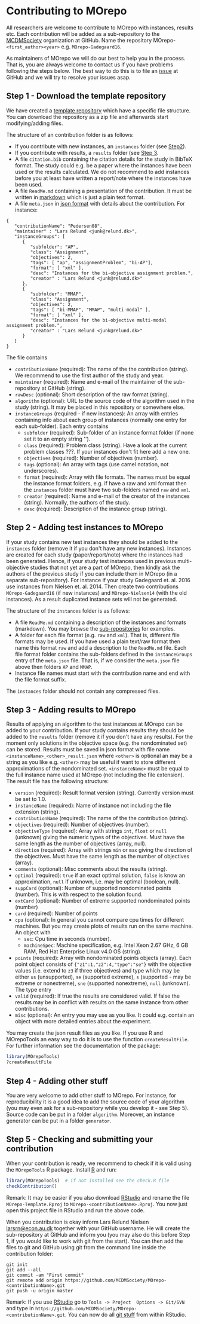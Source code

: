 
Contributing to MOrepo
======================

All researchers are welcome to contribute to MOrepo with instances, results etc. Each contribution will be added as a sub-repository to the [MCDMSociety](https://github.com/MCDMSociety) organization at GitHub. Name the repository MOrepo-`<first_author><year>` e.g. `MOrepo-Gadegaard16`.

As maintainers of MOrepo we will do our best to help you in the process. That is, you are always welcome to contact us if you have problems following the steps below. The best way to do this is to file an [issue](https://github.com/MCDMSociety/MOrepo/issues) at GitHub and we will try to resolve your issues asap.

Step 1 - Download the template repository
-----------------------------------------

We have created a [template repository](https://github.com/MCDMSociety/MOrepo-Template) which have a specific file structure. You can download the repository as a zip file and afterwards start modifying/adding files.

The structure of an contribution folder is as follows:

-   If you contribute with new instances, an `instances` folder (see [Step2](#step-2---adding-test-instances-to-morepo)).
-   If you contribute with results, a `results` folder (see [Step 3](step-3---adding-results-to-morepo).
-   A file `citation.bib` containing the citation details for the study in BibTeX format. The study could e.g. be a paper where the instances have been used or the results calculated. We do not recommend to add instances before you at least have written a report/note where the instances have been used.
-   A file `ReadMe.md` containing a presentation of the contribution. It must be written in [markdown](https://en.wikipedia.org/wiki/Markdown) which is just a plain text format.
-   A file `meta.json` in [json format](https://en.wikipedia.org/wiki/JSON) with details about the contribution. For instance:

<!-- -->

    {
       "contributionName": "Pedersen08",
       "maintainer" : "Lars Relund <junk@relund.dk>",
       "instanceGroups": [
          {
             "subfolder": "AP",
             "class": "Assignment",
             "objectives": 2,
             "tags": [ "ap", "assignmentProblem", "bi-AP"],
             "format": [ "xml" ],
             "desc": "Instances for the bi-objective assignment problem.",
             "creator" : "Lars Relund <junk@relund.dk>"
          },
          {
             "subfolder": "MMAP",
             "class": "Assignment",
             "objectives": 2,
             "tags": [ "bi-MMAP", "MMAP", "multi-modal" ],
             "format": [ "xml" ],
             "desc": "Instances for the bi-objective multi-modal assignment problem.",
             "creator" : "Lars Relund <junk@relund.dk>"
          }
       ]
    }

The file contains

-   `contributionName` (required): The name of the the contribution (string). We recommend to use the first author of the study and year.
-   `maintainer` (required): Name and e-mail of the maintainer of the sub-repository at GitHub (string).
-   `rawDesc` (optional): Short description of the raw format (string).
-   `algorithm` (optional): URL to the source code of the algorithm used in the study (string). It may be placed in this repository or somewhere else.
-   `instanceGroups` (required - if new instances): An array with entries containing info about each group of instances (normally one entry for each sub-folder). Each entry contains
    -   `subfolder` (required): Sub-folder of an instance format folder (if none set it to an empty string '').
    -   `class` (required): Problem class (string). Have a look at the current problem classes ???. If your instances don't fit here add a new one.
    -   `objectives` (required): Number of objectives (number).
    -   `tags` (optional): An array with tags (use camel notation, not underscores).
    -   `format` (required): Array with file formats. The names must be equal the instance format folders, e.g. if have a raw and xml format then the `instances` folder must have two sub-folders named `raw` and `xml`.
    -   `creator` (required): Name and e-mail of the creator of the instances (string). Normally, the authors of the study.
    -   `desc` (required): Description of the instance group (string).

Step 2 - Adding test instances to MOrepo
----------------------------------------

If your study contains new test instances they should be added to the `instances` folder (remove it if you don't have any new instances). Instances are created for each study (paper/report/note) where the instances had been generated. Hence, if your study test instances used in previous multi-objective studies that not yet are a part of MOrepo, then kindly ask the authors of the previous study if you can include them in MOrepo (in a separate sub-repository). For instance if your study Gadegaard et. al. 2016 use instances from Nielsen et. al. 2014. Then create two contributions `MOrepo-Gadegaard16` (if new instances) and `MOrepo-Nielsen14` (with the old instances). As a result duplicated instance sets will not be generated.

The structure of the `instances` folder is as follows:

-   A file `ReadMe.md` containing a description of the instances and formats (markdown). You may browse the [sub-repositories](https://github.com/MCDMSociety) for examples.
-   A folder for each file format (e.g. `raw` and `xml`). That is, different file formats may be used. If you have used a plain text/raw format then name this format `raw` and add a description to the `ReadMe.md` file. Each file format folder contains the sub-folders defined in the `instanceGroups` entry of the `meta.json` file. That is, if we consider the `meta.json` file above then folders `AP` and `MMAP`.
-   Instance file names must start with the contribution name and end with the file format suffix.

The `instances` folder should not contain any compressed files.

Step 3 - Adding results to MOrepo
---------------------------------

Results of applying an algorithm to the test instances at MOrepo can be added to your contribution. If your study contains results they should be added to the `results` folder (remove it if you don't have any results). For the moment only solutions in the objective space (e.g. the nondominated set) can be stored. Results must be saved in json format with file name `<instanceName>_<other>_result.json` where `<other>` is optional an may be a string as you like e.g. `<other>` may be useful if want to store different approximations of the nondominated set. `<instanceName>` must be equal to the full instance name used at MOrepo (not including the file extension). The result file has the following structure:

-   `version` (required): Result format version (string). Currently version must be set to 1.0.
-   `instanceName` (required): Name of instance not including the file extension (string).
-   `contributionName` (required): The name of the the contribution (string).
-   `objectives` (required): Number of objectives (number).
-   `objectiveType` (required): Array with strings `int`, `float` or `null` (unknown) giving the numeric types of the objectives. Must have the same length as the number of objectives (array, null).
-   `direction` (required): Array with strings `min` or `max` giving the direction of the objectives. Must have the same length as the number of objectives (array).
-   `comments` (optional): Misc comments about the results (string).
-   `optimal` (required): `true` if an exact optimal solution, `false` is know an approximation, `null` if unknown, i.e. may be optimal (boolean, null).
-   `suppCard` (optional): Number of supported nondominated points (number). This is with respect to the solution found.
-   `extCard` (optional): Number of extreme supported nondominated points (number)
-   `card` (required): Number of points
-   `cpu` (optional): In general you cannot compare cpu times for different machines. But you may create plots of results run on the same machine. An object with
    -   `sec`: Cpu time in seconds (number).
    -   `machineSpec`: Machine specification, e.g. Intel Xeon 2.67 GHz, 6 GB RAM, Red Hat Enterprise Linux v4.0 OS (string).
-   `points` (required): Array with nondominated points objects (array). Each point object consists of
    `{"z1":1,"z2":4,"type":"se"}` with the objective values (i.e. extend to `z3` if three objectives) and type which may be either `us` (unsupported), `se` (supported extreme), `s` (supported - may be extreme or nonextreme), `sne` (supported nonextreme), `null` (unknown). The type entry
-   `valid` (required): If true the results are considered valid. If false the results may be in conflict with results on the same instance from other contributions.
-   `misc` (optional): An entry you may use as you like. It could e.g. contain an object with more detailed entries about the experiment.

You may create the json result files as you like. If you use R and MOrepoTools an easy way to do it is to use the function `createResultFile`. For further information see the documentation of the package:

``` r
library(MOrepoTools)
?createResultFile
```

Step 4 - Adding other stuff
---------------------------

You are very welcome to add other stuff to MOrepo. For instance, for reproducibility it is a good idea to add the source code of your algorithm (you may even ask for a sub-repository while you develop it - see Step 5). Source code can be put in a folder `algorithm`. Moreover, an instance generator can be put in a folder `generator`.

Step 5 - Checking and submitting your contribution
--------------------------------------------------

When your contribution is ready, we recommend to check if it is valid using the `MOrepoTools` R package. Install [R](https://cran.r-project.org/index.html) and run:

``` r
library(MOrepoTools)  # if not installed see the check.R file
checkContribution()
```

Remark: It may be easier if you also download [RStudio](https://www.rstudio.com/products/rstudio/) and rename the file `MOrepo-Template.Rproj` to `MOrepo-<contributionName>.Rproj`. You now just open this project file in RStudio and run the above code.

When you contribution is okay inform Lars Relund Nielsen <larsrn@econ.au.dk> together with your GitHub username. He will create the sub-repository at GitHub and inform you (you may also do this before Step 1, if you would like to work with git from the start). You can then add the files to git and GitHub using git from the command line inside the contribution folder:

    git init
    git add --all
    git commit -am "First commit"
    git remote add origin https://github.com/MCDMSociety/MOrepo-<contributionName>.git
    git push -u origin master

Remark: If you use [RStudio](https://www.rstudio.com/products/rstudio/) go to `Tools -> Project  Options -> Git/SVN` and type in `https://github.com/MCDMSociety/MOrepo-<contributionName>.git`. You can now do all [git stuff](https://support.rstudio.com/hc/en-us/articles/200532077-Version-Control-with-Git-and-SVN) from within RStudio.
